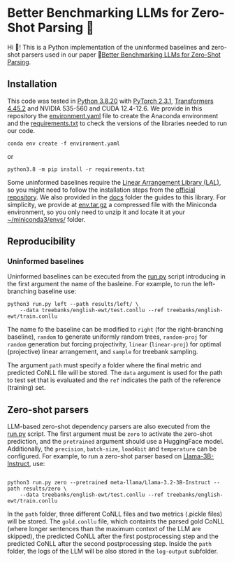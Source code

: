 # Better Benchmarking LLMs for Zero-Shot Parsing :mushroom: 

Hi :wave:! This is a Python implementation of the uninformed baselines and zero-shot parsers used in our paper :memo:[Better Benchmarking LLMs for Zero-Shot Parsing](https://dspace.ut.ee/items/a8ed5397-ee52-4f32-a86d-a130e9926cbc).

## Installation 

This code was tested in [Python 3.8.20](https://www.python.org/downloads/release/python-380/) with [PyTorch 2.3.1](https://pytorch.org/get-started/previous-versions/), [Transformers 4.45.2](https://pypi.org/project/transformers/) and NVIDIA 535-560 and CUDA 12.4-12.6. We provide in this repository the [environment.yaml](environment.yaml) file to create the Anaconda environment and the [requirements.txt](requirements.txt) to check the versions of the libraries needed to run our code.

```shell 
conda env create -f environment.yaml
```

or 

```shell 
python3.8 -m pip install -r requirements.txt
```

Some uninformed baselines require the [Linear Arrangement Library (LAL)](https://cqllab.upc.edu/lal/), so you might need to follow the installation steps from the [official repository](https://github.com/LAL-project/python-interface/). We also provided in the [docs](docs/) folder the guides to this library. For simplicity, we provide at [env.tar.gz](https://drive.google.com/file/d/1R15IaJ5NB2V82xQ6SVeplXJ7F65DcZo8/view?usp=sharing) a compressed file with the Miniconda environment, so you only need to unzip it and locate it at your [~/miniconda3/envs/](~/miniconda3/envs/) folder.

## Reproducibility


### Uninformed baselines

Uninformed baselines can be executed from the [run.py](run.py) script introducing in the first argument the name of the basleine. For example, to run the left-branching baseline use:

```shell 
python3 run.py left --path results/left/ \  
    --data treebanks/english-ewt/test.conllu --ref treebanks/english-ewt/train.conllu
```
The name fo the baseline can be modified to `right` (for the right-branching baseline), `random` to generate uniformly random trees, `random-proj` for `random` generation but forcing projectivity, `linear` (`linear-proj`) for optimal (projective) linear arrangement, and `sample` for treebank sampling.

The argument `path` must specify a folder where the final metric and predicted CoNLL file will be stored. The `data` argument is used for the path to test set that is evaluated and the `ref` indicates the path of the reference (training) set.

## Zero-shot parsers 

LLM-based zero-shot dependency parsers are also executed from the [run.py](run.py) script. The first argument must be `zero` to activate the zero-shot prediction, and the `pretrained` argument should use a HuggingFace model. Additionally, the `precision`,  `batch-size`, `load4bit` and `temperature` can be configured. For example, to run a zero-shot parser based on [Llama-3B-Instruct](https://huggingface.co/meta-llama/Llama-3.2-3B-Instruct), use:

```shell

python3 run.py zero --pretrained meta-llama/Llama-3.2-3B-Instruct --path results/zero \
    --data treebanks/english-ewt/test.conllu --ref treebanks/english-ewt/train.conllu 
```

In the `path` folder, three different CoNLL files and two metrics (.pickle files) will be stored. The `gold.conllu` file, which containts the parsed gold CoNLL (where longer sentences than the maximum context of the LLM are skipped), the predicted CoNLL after the first postprocessing step and the predicted CoNLL after the second postprocessing step. Inside the `path` folder, the logs of the LLM will be also stored in the `log-output` subfolder.


